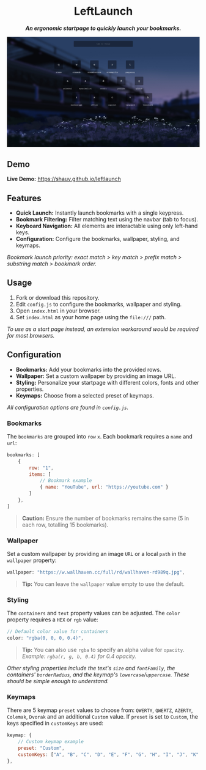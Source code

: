 <div align="center">

# LeftLaunch

***An ergonomic startpage to quickly launch your bookmarks.***

</div>

![Screenshot of LeftLaunch startpage](assets/screenshot.jpeg)

## Demo
**Live Demo:** https://shauv.github.io/leftlaunch

## Features
- **Quick Launch:** Instantly launch bookmarks with a single keypress.
- **Bookmark Filtering:** Filter matching text using the navbar (tab to focus).
- **Keyboard Navigation:** All elements are interactable using only left-hand keys.
- **Configuration:** Configure the bookmarks, wallpaper, styling, and keymaps.

*Bookmark launch priority: exact match > key match > prefix match > substring match > bookmark order.*

## Usage
1. Fork or download this repository.
2. Edit `config.js` to configure the bookmarks, wallpaper and styling.
3. Open `index.html` in your browser.
4. Set `index.html` as your home page using the `file:///` path.

*To use as a start page instead, an extension workaround would be required for most browsers.*

## Configuration
- **Bookmarks:** Add your bookmarks into the provided rows.
- **Wallpaper:** Set a custom wallpaper by providing an image URL.
- **Styling:** Personalize your startpage with different colors, fonts and other properties.
- **Keymaps:** Choose from a selected preset of keymaps.

*All configuration options are found in `config.js`.*

### Bookmarks
The `bookmarks` are grouped into `row` `x`. Each bookmark requires a `name` and `url`:  

```javascript
bookmarks: [
    {
        row: "1",
        items: [
            // Bookmark example
            { name: "YouTube", url: "https://youtube.com" }
        ]
    },
]
```
> **Caution:** Ensure the number of bookmarks remains the same (5 in each row, totalling 15 bookmarks).

### Wallpaper
Set a custom wallpaper by providing an image `URL` or a local `path` in the `wallpaper` property:

```javascript
wallpaper: "https://w.wallhaven.cc/full/rd/wallhaven-rd989q.jpg",
```
> **Tip:** You can leave the `wallpaper` value empty to use the default.

### Styling
The `containers` and `text` property values can be adjusted. The `color` property requires a `HEX` or `rgb` value: 
```javascript
// Default color value for containers
color: "rgba(0, 0, 0, 0.4)",
```
> **Tip:** You can also use `rgba` to specify an alpha value for `opacity`.  
*Example: `rgba(r, g, b, 0.4)` for 0.4 opacity.*

*Other styling properties include the text's `size` and `fontFamily`, the containers' `borderRadius`, and the keymap's `lowercase`/`uppercase`. These should be simple enough to understand.*

### Keymaps
There are 5 keymap `preset` values to choose from: `QWERTY`, `QWERTZ`, `AZERTY`, `Colemak`, `Dvorak` and an additional `Custom` value. If `preset` is set to `Custom`, the keys specified in `customKeys` are used:
```javascript
keymap: {
    // Custom keymap example
    preset: "Custom",
    customKeys: ["A", "B", "C", "D", "E", "F", "G", "H", "I", "J", "K", "L", "M", "N", "O"],
},
```